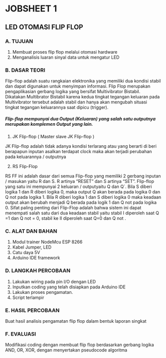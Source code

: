 # JOBSHEET 1
## LED OTOMASI FLIP FLOP

### A. TUJUAN
1. Membuat proses flip flop melalui otomasi hardware
2. Menganalisis luaran sinyal data untuk mengatur LED

### B. DASAR TEORI

Flip-flop adalah suatu rangkaian elektronika yang memiliki dua kondisi stabil dan dapat digunakan
untuk menyimpan informasi. Flip Flop merupakan pengaplikasian gerbang logika yang bersifat
Multivibrator Bistabil. Dikatakan Multibrator Bistabil karena kedua tingkat tegangan keluaran
pada Multivibrator tersebut adalah stabil dan hanya akan mengubah situasi tingkat tegangan
keluarannya saat dipicu (trigger).

##### Flip-flop mempunyai dua Output (Keluaran) yang salah satu outputnya merupakan komplemen Output yang lain.
1. JK Flip-flop ( Master slave JK Flip-flop )

JK Flip-flop adalah tidak adanya kondisi terlarang atau yang berarti di beri berapapun inputan
asalkan terdapat clock maka akan terjadi perubahan pada keluarannya / outputnya

2. RS Flip-Flop

RS FF ini adalah dasar dari semua Flip-flop yang memiliki 2 gerbang inputan / masukan yaitu R
dan S. R artinya “RESET” dan S artinya “SET”. Flip-flop yang satu ini mempunyai 2 keluaran /
outputyaitu Q dan Q`. Bila S diberi logika 1 dan R diberi logika 0, maka output Q akan berada
pada logika 0 dan Q not pada logika 1. Bila R diberi logika 1 dan S diberi logika 0 maka keadaan
output akan berubah menjadi Q berada pada logik 1 dan Q not pada logika 0. Sifat paling penting
dari Flip-Flop adalah bahwa sistem ini dapat menempati salah satu dari dua keadaan stabil yaitu
stabil I diperoleh saat Q =1 dan Q not = 0, stabil ke II diperoleh saat Q=0 dan Q not .



### C. ALAT DAN BAHAN

1. Modul trainer NodeMcu ESP 8266
2. Kabel Jumper, LED
3. Catu daya 5V
4. Arduino IDE framework

### D. LANGKAH PERCOBAAN

1. Lakukan wiring pada pin I/O dengan LED
2. Inputkan coding yang telah disiapkan pada Arduino IDE
3. Lakukan proses pengamatan.
4. Script terlampir

### E. HASIL PERCOBAAN

Buat hasil analisis pengamatan flip flop dalam bentuk laporan singkat

### F. EVALUASI

Modifikasi coding dengan membuat flip flop berdasarkan gerbang logika AND, OR, XOR, dengan
menyertakan pseudocode algoritma
